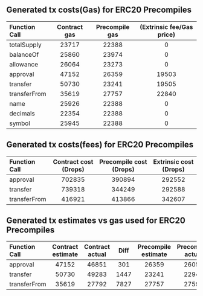 ## Generated tx costs(Gas) for ERC20 Precompiles

| Function Call | Contract gas | Precompile gas | (Extrinsic fee/Gas price) |
|:--------------|:------------:|:--------------:|:-------------------------:|
| totalSupply   |    23717     |     22388      |             0             |
| balanceOf     |    25860     |     23974      |             0             |
| allowance     |    26064     |     23273      |             0             |
| approval      |    47152     |     26359      |           19503           |
| transfer      |    50730     |     23241      |           19505           |
| transferFrom  |    35619     |     27757      |           22840           |
| name          |    25926     |     22388      |             0             |
| decimals      |    22354     |     22388      |             0             |
| symbol        |    25945     |     22388      |             0             |


## Generated tx costs(fees) for ERC20 Precompiles

| Function Call | Contract cost (Drops) | Precompile cost (Drops) | Extrinsic cost (Drops) |
|:--------------|:---------------------:|:-----------------------:|:----------------------:|
| approval      |        702835         |         390894          |         292552         |
| transfer      |        739318         |         344249          |         292588         |
| transferFrom  |        416921         |         413866          |         342607         |


## Generated tx estimates vs gas used for ERC20 Precompiles

| Function Call | Contract estimate | Contract actual | Diff | Precompile estimate | Precompile actual | Diff |
|:--------------|:-----------------:|:---------------:|:----:|:-------------------:|:-----------------:|:----:|
| approval      |       47152       |      46851      | 301  |        26359        |       26057       | 302  |
| transfer      |       50730       |      49283      | 1447 |        23241        |       22941       | 300  |
| transferFrom  |       35619       |      27792      | 7827 |        27757        |       27595       | 162  |
